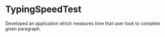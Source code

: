 # TypingSpeedTest
Developed an application which measures time that user took to complete given paragraph.
